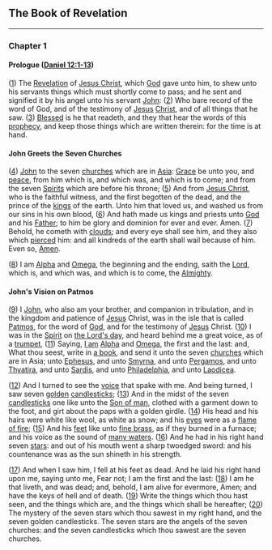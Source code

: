## The Book of Revelation

---

### Chapter 1

#### Prologue ([Daniel 12:1-13](http://biblehub.com/kjv/daniel/12.htm))

([1](http://biblehub.com/text/revelation/1-1.htm)) The [Revelation](https://www.biblewheel.com//GR/GR_Database.php?SearchBy_Gematria=1512) of [Jesus Christ](https://www.biblewheel.com//GR/GR_Database.php?SearchBy_Gematria=2368), which [God](https://www.biblewheel.com//GR/GR_Database.php?SearchBy_Gematria=354) gave unto him, to shew unto his servants things which must shortly come to pass; and he sent and signified it by his angel unto his servant [John](https://www.biblewheel.com//GR/GR_Database.php?SearchBy_Gematria=919): ([2](http://biblehub.com/text/revelation/1-2.htm)) Who bare record of the word of God, and of the testimony of [Jesus](https://www.biblewheel.com//GR/GR_Database.php?SearchBy_Gematria=688) [Christ](https://www.biblewheel.com//GR/GR_Database.php?SearchBy_Gematria=1680), and of all things that he saw. ([3](http://biblehub.com/text/revelation/1-3.htm)) [Blessed](https://www.biblewheel.com//GR/GR_Database.php?SearchBy_Gematria=442) is he that readeth, and they that hear the words of this [prophecy](https://www.biblewheel.com//GR/GR_Database.php?SearchBy_Gematria=1274), and keep those things which are written therein: for the time is at hand.

#### John Greets the Seven Churches
([4](http://biblehub.com/interlinear/revelation/1-4.htm)) [John](https://www.biblewheel.com//GR/GR_Database.php?SearchBy_Gematria=1119) to the seven [churches](https://www.biblewheel.com//GR/GR_Database.php?SearchBy_Gematria=504) which are in [Asia](212): [Grace](https://www.biblewheel.com//GR/GR_Database.php?SearchBy_Gematria=911) be unto you, and [peace](https://www.biblewheel.com//GR/GR_Database.php?SearchBy_Gematria=181), from him which is, and which was, and which is to come; and from the seven [Spirits](https://www.biblewheel.com//GR/GR_Database.php?SearchBy_Gematria=1726) which are before his throne; ([5](http://biblehub.com/interlinear/revelation/1-5.htm)) And from [Jesus Christ](2368), who is the faithful witness, and the first begotten of the dead, and the prince of the [kings](https://www.biblewheel.com//GR/GR_Database.php?SearchBy_Gematria=1098) of the earth. Unto him that loved us, and washed us from our sins in his own blood, ([6](http://biblehub.com/interlinear/revelation/1-6.htm)) And hath made us kings and priests unto [God](814) and his [Father](491); to him be glory and dominion for ever and ever. Amen. ([7](http://biblehub.com/interlinear/revelation/1-7.htm)) Behold, he cometh with [clouds](https://www.biblewheel.com//GR/GR_Database.php?SearchBy_Gematria=1440); and every eye shall see him, and they also which [pierced](https://www.biblewheel.com//GR/GR_Database.php?SearchBy_Gematria=701) him: and all kindreds of the earth shall wail because of him. Even so, [Amen](99).

([8](http://biblehub.com/interlinear/revelation/1-8.htm)) I am [Alpha](532) and [Omega](800), the beginning and the ending, saith the [Lord](800), which is, and which was, and which is to come, the [Almighty](https://www.biblewheel.com//GR/GR_Database.php?SearchBy_Gematria=1822).

#### John's Vision on Patmos

([9](http://biblehub.com/interlinear/revelation/1-9.htm)) I [John](https://www.biblewheel.com//GR/GR_Database.php?SearchBy_Gematria=1119), who also am your brother, and companion in tribulation, and in the kingdom and patience of [Jesus](https://www.biblewheel.com//GR/GR_Database.php?SearchBy_Gematria=688) Christ, was in the isle that is called [Patmos](https://www.biblewheel.com//GR/GR_Database.php?SearchBy_Gematria=1221), for the word of [God](484), and for the testimony of [Jesus](688) Christ. ([10](http://biblehub.com/interlinear/revelation/1-10.htm)) I was in the [Spirit](https://www.biblewheel.com//GR/GR_Database.php?SearchBy_Gematria=886) on [the Lord's day](https://www.biblewheel.com//GR/GR_Database.php?Gem_Number=1021), and heard behind me a great voice, as of a [trumpet](https://www.biblewheel.com//GR/GR_Database.php?Gem_Number=597), ([11](http://biblehub.com/interlinear/revelation/1-11.htm)) Saying, [I am](https://www.biblewheel.com//GR/GR_Database.php?Gem_Number=873) [Alpha](1) and [Omega](800), the first and the last: and, What thou seest, write in [a book](https://www.biblewheel.com//GR/GR_Database.php?Gem_Number=174), and send it unto the seven [churches](https://www.biblewheel.com//GR/GR_Database.php?Gem_Number=504) which are in Asia; unto [Ephesus](https://www.biblewheel.com//GR/GR_Database.php?Gem_Number=830), and unto [Smyrna](https://www.biblewheel.com//GR/GR_Database.php?Gem_Number=841), and unto [Pergamos](https://www.biblewheel.com//GR/GR_Database.php?Gem_Number=349), and unto [Thyatira](https://www.biblewheel.com//GR/GR_Database.php?Gem_Number=826), and unto [Sardis](https://www.biblewheel.com//GR/GR_Database.php?Gem_Number=520), and unto [Philadelphia](https://www.biblewheel.com//GR/GR_Database.php?Gem_Number=1146), and unto [Laodicea](https://www.biblewheel.com//GR/GR_Database.php?Gem_Number=201).

([12](http://biblehub.com/interlinear/revelation/1-12.htm)) And I turned to see the [voice](https://www.biblewheel.com//GR/GR_Database.php?Gem_Number=1408) that spake with me. And being turned, I saw seven [golden](https://www.biblewheel.com//GR/GR_Database.php?Gem_Number=1501) [candlesticks](https://www.biblewheel.com//GR/GR_Database.php?Gem_Number=1291); ([13](http://biblehub.com/interlinear/revelation/1-13.htm)) And in the midst of the seven [candlesticks](https://www.biblewheel.com//GR/GR_Database.php?Gem_Number=1940) one like unto the [Son of man](https://www.biblewheel.com//GR/GR_Database.php?Gem_Number=2040), clothed with a garment down to the foot, and girt about the paps with a golden girdle. ([14](http://biblehub.com/interlinear/revelation/1-14.htm)) His head and his hairs were white like wool, as white as snow; and his [eyes](https://www.biblewheel.com//GR/GR_Database.php?Gem_Number=730) were as a [flame of fire](https://www.biblewheel.com//GR/GR_Database.php?Gem_Number=1510); ([15](http://biblehub.com/interlinear/revelation/1-15.htm)) And his [feet](https://www.biblewheel.com//GR/GR_Database.php?Gem_Number=359) like unto [fine brass](https://www.biblewheel.com//GR/GR_Database.php?Gem_Number=1614), as if they burned in a furnace; and his voice as the sound of [many waters](https://www.biblewheel.com//GR/GR_Database.php?Gem_Number=2615). ([16](http://biblehub.com/interlinear/revelation/1-16.htm)) And he had in his right hand seven [stars](https://www.biblewheel.com//GR/GR_Database.php?Gem_Number=807): and out of his mouth went a sharp twoedged sword: and his countenance was as the sun shineth in his strength.

([17](http://biblehub.com/interlinear/revelation/1-17.htm)) And when I saw him, I fell at his feet as dead. And he laid his right hand upon me, saying unto me, Fear not; I am the first and the last: ([18](http://biblehub.com/interlinear/revelation/1-18.htm)) I am he that liveth, and was dead; and, behold, I am alive for evermore, Amen; and have the keys of hell and of death. ([19](http://biblehub.com/interlinear/revelation/1-19.htm)) Write the things which thou hast seen, and the things which are, and the things which shall be hereafter; ([20](http://biblehub.com/interlinear/revelation/1-20.htm)) The mystery of the seven stars which thou sawest in my right hand, and the seven golden candlesticks. The seven stars are the angels of the seven churches: and the seven candlesticks which thou sawest are the seven churches.

